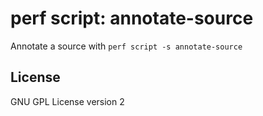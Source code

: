 # perf script: annotate-source

Annotate a source with `perf script -s annotate-source`

## License

GNU GPL License version 2
